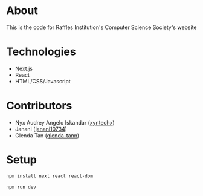 # About
This is the code for Raffles Institution's Computer Science Society's website

# Technologies
- Next.js
- React
- HTML/CSS/Javascript

# Contributors
- Nyx Audrey Angelo Iskandar ([xyntechx](https://github.com/xyntechx))
- Janani ([janani10734](https://github.com/janani10734))
- Glenda Tan ([glenda-tann](https://github.com/glenda-tann))

# Setup
```bash
npm install next react react-dom
```
```bash
npm run dev
```